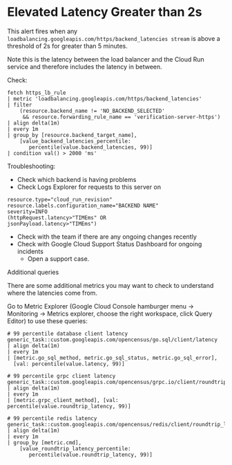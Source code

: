 # Elevated Latency Greater than 2s

This alert fires when any
`loadbalancing.googleapis.com/https/backend_latencies stream` is above a
threshold of 2s for greater than 5 minutes.

Note this is the latency between the load balancer and the Cloud Run
service and therefore includes the latency in between.

Check:

```
fetch https_lb_rule
| metric 'loadbalancing.googleapis.com/https/backend_latencies'
| filter
    (resource.backend_name != 'NO_BACKEND_SELECTED'
     && resource.forwarding_rule_name == 'verification-server-https')
| align delta(1m)
| every 1m
| group_by [resource.backend_target_name],
    [value_backend_latencies_percentile:
       percentile(value.backend_latencies, 99)]
| condition val() > 2000 'ms'
```

Troubleshooting:

* Check which backend is having problems
* Check Logs Explorer for requests to this server on

```
resource.type="cloud_run_revision"
resource.labels.configuration_name="BACKEND NAME"
severity=INFO
(httpRequest.latency>"TIMEms" OR
jsonPayload.latency>"TIMEms")
```

* Check with the team if there are any ongoing changes recently
* Check with Google Cloud Support Status Dashboard for ongoing incidents
  * Open a support case.

Additional queries

There are some additional metrics you may want to check to understand
where the latencies come from.

Go to Metric Explorer (Google Cloud Console hamburger menu -> Monitoring
-> Metrics explorer, choose the right workspace, click Query Editor) to
use these queries:

```
# 99 percentile database client latency
generic_task::custom.googleapis.com/opencensus/go.sql/client/latency
| align delta(1m)
| every 1m
| [metric.go_sql_method, metric.go_sql_status, metric.go_sql_error],
  [val: percentile(value.latency, 99)]
```

```
# 99 percentile grpc client latency
generic_task::custom.googleapis.com/opencensus/grpc.io/client/roundtrip_latency
| align delta(1m)
| every 1m
| [metric.grpc_client_method], [val: percentile(value.roundtrip_latency, 99)]
```

```
# 99 percentile redis latency
generic_task::custom.googleapis.com/opencensus/redis/client/roundtrip_latency
| align delta(1m)
| every 1m
| group_by [metric.cmd],
    [value_roundtrip_latency_percentile:
       percentile(value.roundtrip_latency, 99)]
```
